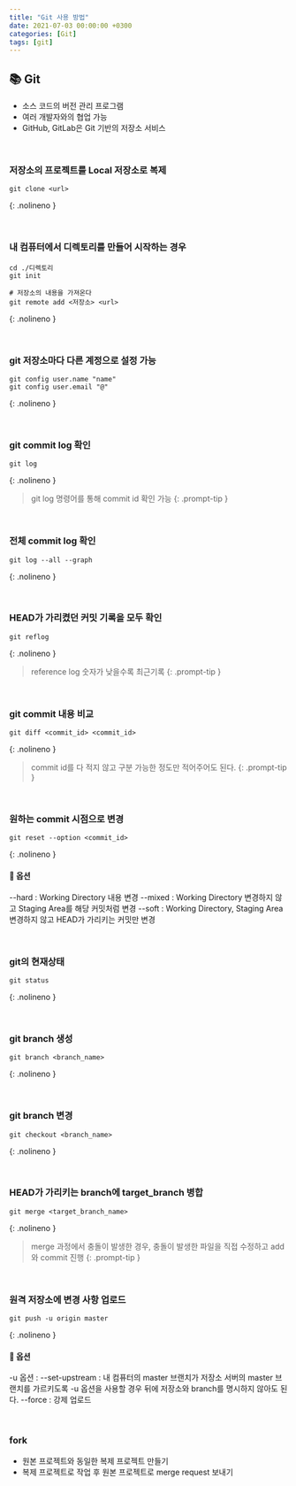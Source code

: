 ```yaml
---
title: "Git 사용 방법"
date: 2021-07-03 00:00:00 +0300
categories: [Git]
tags: [git]
---
```


## 📚 Git

- 소스 코드의 버전 관리 프로그램
- 여러 개발자와의 협업 가능
- GitHub, GitLab은 Git 기반의 저장소 서비스


<br>


###  저장소의 프로젝트를 Local 저장소로 복제
```shell
git clone <url>
```
{: .nolineno }


<br>


### 내 컴퓨터에서 디렉토리를 만들어 시작하는 경우
```shell
cd ./디렉토리
git init

# 저장소의 내용을 가져온다
git remote add <저장소> <url>
```
{: .nolineno }


<br>


### git 저장소마다 다른 계정으로 설정 가능
```shell
git config user.name "name"
git config user.email "@"
```
{: .nolineno }


<br>


### git commit log 확인
```shell
git log
```
{: .nolineno }
> git log 명령어를 통해 commit id 확인 가능
{: .prompt-tip }


<br>


### 전체 commit log 확인
```shell
git log --all --graph
```
{: .nolineno }


<br>


### HEAD가 가리켰던 커밋 기록을 모두 확인
```shell
git reflog
```
{: .nolineno }
> reference log 숫자가 낮을수록 최근기록
{: .prompt-tip }


<br>


### git commit 내용 비교
```shell
git diff <commit_id> <commit_id>
```
{: .nolineno }
> commit id를 다 적지 않고 구분 가능한 정도만 적어주어도 된다.
{: .prompt-tip }


<br>


### 원하는 commit 시점으로 변경
```shell
git reset --option <commit_id>
```
{: .nolineno }

#### 📍 옵션
--hard : Working Directory 내용 변경
--mixed : Working Directory 변경하지 않고 Staging Area를 해당 커밋처럼 변경
--soft : Working Directory, Staging Area 변경하지 않고 HEAD가 가리키는 커밋만 변경


<br>


### git의 현재상태
```shell
git status
```
{: .nolineno }


<br>


### git branch 생성
```shell
git branch <branch_name>
```
{: .nolineno }


<br>


### git branch 변경
```shell
git checkout <branch_name>
```
{: .nolineno }


<br>


### HEAD가 가리키는 branch에 target_branch 병합
```shell
git merge <target_branch_name>
```
{: .nolineno }
> merge 과정에서 충돌이 발생한 경우, 충돌이 발생한 파일을 직접 수정하고 add와 commit 진행
{: .prompt-tip }



<br>


### 원격 저장소에 변경 사항 업로드
```shell
git push -u origin master
```
{: .nolineno }


#### 📍 옵션
-u 옵션 : --set-upstream : 내 컴퓨터의 master 브랜치가 저장소 서버의 master 브랜치를 가르키도록
-u 옵션을 사용할 경우 뒤에 저장소와 branch를 명시하지 않아도 된다.
--force : 강제 업로드


<br>


### fork
- 원본 프로젝트와 동일한 복제 프로젝트 만들기
- 복제 프로젝트로 작업 후 원본 프로젝트로 merge request 보내기

